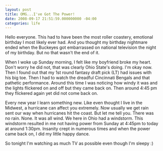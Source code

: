 ```yaml
---
layout: post
title: OMG...I've Got The Power!
date: 2008-09-17 21:51:59.000000000 -04:00
categories: life
---
```

<p>Hello everyone. This had to have been the most roller coastery, emotional birthday I most likely ever had. And you thought my birthday nightmare ended when the Buckeyes got embarrassed on national television the night of my birthday. But no that wasn't the end of it.</p>
<p>When I woke up Sunday morning, I felt like my boyfriend broke my heart. Don't worry he did not, that was clearly Ohio State's doing. I'm okay now. Then I found out that my 1st round fantasy draft pick (LT) had issues with his big toe. Then I had to watch the dreadful Cincinnati Bengals and that pathetic performance. Around this time I was noticing how windy it was and the lights flickered on and off but they came back on. Then around 4:45 pm they flickered again yet did not come back on.</p>
<p>Every new year I learn something new. Like even thought I live in the Midwest, a hurricane can affect you extremely. Now usually we get rain sent our way when hurricanes hit the coast. But let me tell you. There was no rain. None. It was all wind. We here in Ohio had a windstorm. This windstorm resulted in me not having power from Sunday at 4:45pm to today at around 1:30pm. Insanity crept in numerous times and when the power came back on, I did my little happy dance.</p>
<p>So tonight I'm watching as much TV as possible even though I'm sleepy :)</p>
